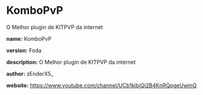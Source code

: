 # KomboPvP
O Melhor plugin de KITPVP da internet

**name:** KomboPvP

**version:** Foda

**description:** O Melhor plugin de KITPVP da internet

**author:** zEnderX5_

**website:** https://www.youtube.com/channel/UCb1kjbiQj2B4KnRQpgeUwmQ
